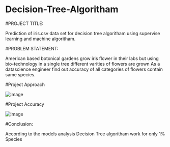 # Decision-Tree-Algoritham
#PROJECT TITLE:

Prediction of iris.csv data set for decision tree algoritham using supervise learning and machine algoritham.

#PROBLEM STATEMENT:

American based botonical gardens grow iris flower in their labs but using bio-technology in a single tree different varities of flowers are grown As a datascience engineer find out accuracy of all categories of flowers contain same species.

#Project Approach

![image](https://github.com/medesaiprasad4166/Decision-Tree-Algoritham/assets/143246439/a526a21f-bf45-418f-a78c-4eb899720e66)

#Project Accuracy

![image](https://github.com/medesaiprasad4166/Decision-Tree-Algoritham/assets/143246439/04ccffd3-3341-4d70-a40f-aaf66e9f9a3b)

#Conclusion:

According to the models analysis Decision Tree algoritham work for only 1% Species
